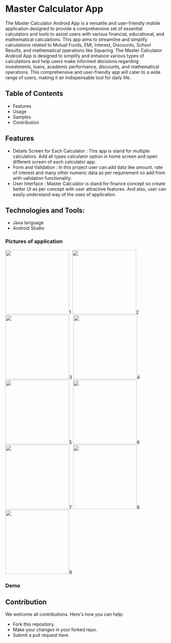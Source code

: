 # Master Calculator App

The Master Calculator Android App is a versatile and user-friendly mobile application designed to provide
a comprehensive set of essential calculators and tools to assist users with various financial, educational, and
mathematical calculations. This app aims to streamline and simplify calculations related to Mutual Funds,
EMI, Interest, Discounts, School Results, and mathematical operations like Squaring.
The Master Calculator Android App is designed to simplify and enhance various types of calculations and
help users make informed decisions regarding investments, loans, academic performance, discounts, and
mathematical operations. This comprehensive and user-friendly app will cater to a wide range of users,
making it an indispensable tool for daily life.

## Table of Contents
- Features
- Usage
- Samples
- Contribution

## Features
- Details Screen for Each Calculator :
  This app is stand for multiple calculators. Add all types
 calculator option in home screen and open different screen of each calculator app.
- Form and Validation :
  In this project user can add data like amount, rate of interest and many
  other numeric data as per requirement so add from with validation functionality.
- User Interface :
  Master Calculator is stand for finance concept so create better UI as per concept with user attractive features. And also, user can easily understand way of the uses of application.

## Technologies and Tools:
- Java language
- Android Studio

### Pictures of application 

<img src="https://github.com/user-attachments/assets/40e3a8e3-1bbb-49bb-abf0-3d53bd94738b" width="200"/>1
<img src="https://github.com/user-attachments/assets/6b1317c8-d339-455e-b303-e217b16ad5d1" width="200"/>2
<img src="https://github.com/user-attachments/assets/1f556a68-df46-40a7-9dbf-0b4b7833063c" width="200"/>3
<img src="https://github.com/user-attachments/assets/aa2398b0-426d-4d78-93f7-e5bdf898395e" width="200"/>4
<img src="https://github.com/user-attachments/assets/8ebecdf9-207d-4eef-be51-ec502bdac7f9" width="200"/>5
<img src="https://github.com/user-attachments/assets/b077ed1a-685d-45b1-8ae3-17ad04eb799a" width="200"/>6
<img src="https://github.com/user-attachments/assets/3d8e180b-2ff8-440f-974b-5d14a0b9f057" width="200"/>7
<img src="https://github.com/user-attachments/assets/6b507f75-1996-4802-a29e-7802fb8cfd27" width="200"/>8
<img src="https://github.com/user-attachments/assets/3fc5967b-a276-49ff-bd40-0ec5b0516449" width="200"/>9

### Demo


## Contribution
We welcome all contributions. Here's how you can help:

- Fork this repository.
- Make your changes in your forked repo.
- Submit a pull request here.
